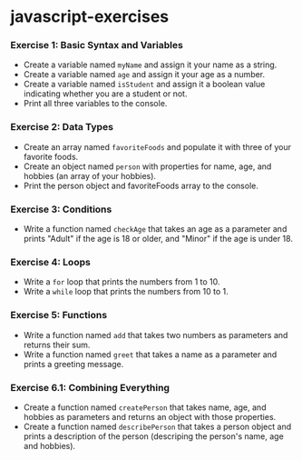 # javascript-exercises

### Exercise 1: Basic Syntax and Variables
- Create a variable named `myName` and assign it your name as a string.
- Create a variable named `age` and assign it your age as a number.
- Create a variable named `isStudent` and assign it a boolean value indicating whether you are a student or not.
- Print all three variables to the console.

### Exercise 2: Data Types
- Create an array named `favoriteFoods` and populate it with three of your favorite foods.
- Create an object named `person` with properties for name, age, and hobbies (an array of your hobbies).
- Print the person object and favoriteFoods array to the console.

### Exercise 3: Conditions
- Write a function named `checkAge` that takes an age as a parameter and prints "Adult" if the age is 18 or older, and "Minor" if the age is under 18.

### Exercise 4: Loops
- Write a `for` loop that prints the numbers from 1 to 10.
- Write a `while` loop that prints the numbers from 10 to 1.

### Exercise 5: Functions
- Write a function named `add` that takes two numbers as parameters and returns their sum.
- Write a function named `greet` that takes a name as a parameter and prints a greeting message.

### Exercise 6.1: Combining Everything
- Create a function named `createPerson` that takes name, age, and hobbies as parameters and returns an object with those properties.
- Create a function named `describePerson` that takes a person object and prints a description of the person (descriping the person's name, age and hobbies).
